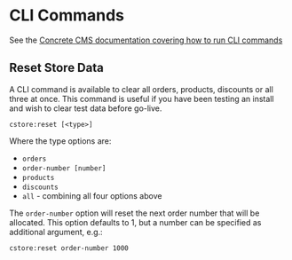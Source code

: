 # CLI Commands

See the [Concrete CMS documentation covering how to run CLI commands](http://documentation.concretecms.org/developers/appendix/cli-commands)

## Reset Store Data
A CLI command is available to clear all orders, products, discounts or all three at once.
This command is useful if you have been testing an install and wish to clear test data before go-live.

    cstore:reset [<type>]

Where the type options are:
* `orders`
* `order-number [number]`
* `products`
* `discounts`
* `all` - combining all four options above

The `order-number` option will reset the next order number that will be allocated. This option defaults to 1, but a number can be specified as additional argument, e.g.:
    
    cstore:reset order-number 1000
